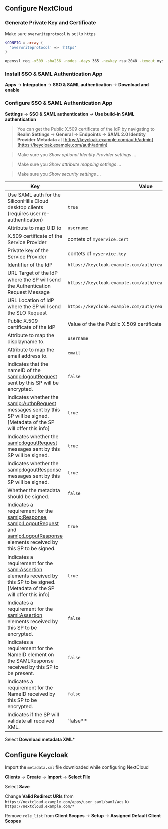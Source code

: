 ## Configure NextCloud

### Generate Private Key and Certificate

Make sure `overwriteprotocol` is set to `https`
```php
$CONFIG = array (
  'overwriteprotocol' => 'https'
)
```

```sh
openssl req -x509 -sha256 -nodes -days 365 -newkey rsa:2048 -keyout myservice.key -out myservice.cert
```

### Install SSO & SAML Authentication App

**Apps** -> **Integration** -> **SSO & SAML authentication** -> **Download and enable**

### Configure SSO & SAML Authentication App

**Settings** -> **SSO & SAML authentication** -> **Use build-in SAML authentication**

> You can get the Public X.509 certificate of the IdP by navigating to
> **Realm Settings** -> **General** -> **Endpoints** -> **SAML 2.0 Identity Provider Metadata**
> at [https://keycloak.example.com/auth/admin](https://keycloak.example.com/auth/admin)

> Make sure you _Show optional Identity Provider settings ..._

> Make sure you _Show attribute mapping settings ..._

> Make sure you _Show security settings ..._

| Key                                                                                                                                           | Value                                                                                      |
| ------------------------------------------------------------------------------------------                                                    | ------------------------------------------------------------------------------------------ |
| Use SAML auth for the SiliconHills Cloud desktop clients (requires user re-authentication)                                                    | `true`                                                                                     |
| Attribute to map UID to                                                                                                                       | `username`                                                                                 |
| X.509 certificate of the Service Provider                                                                                                     | contets of `myservice.cert`                                                                |
| Private key of the Service Provider                                                                                                           | contets of `myservice.key`                                                                 |
| Identifier of the IdP                                                                                                                         | `https://keycloak.example.com/auth/realms/master`                                          |
| URL Target of the IdP where the SP will send the Authentication Request Message                                                               | `https://keycloak.example.com/auth/realms/master/protocol/saml`                            |
| URL Location of IdP where the SP will send the SLO Request                                                                                    | `https://keycloak.example.com/auth/realms/master/protocol/saml`                            |
| Public X.509 certificate of the IdP                                                                                                           | Value of the the Public X.509 certificate of the IdP                                       |
| Attribute to map the displayname to.                                                                                                          | `username`                                                                                 |
| Attribute to map the email address to.                                                                                                        | `email`                                                                                    |
| Indicates that the nameID of the <samlp:logoutRequest> sent by this SP will be encrypted.                                                     | `false`                                                                                    |
| Indicates whether the <samlp:AuthnRequest> messages sent by this SP will be signed. [Metadata of the SP will offer this info]                 | `true`                                                                                     |
| Indicates whether the  <samlp:logoutRequest> messages sent by this SP will be signed.                                                         | `true`                                                                                     |
| Indicates whether the  <samlp:logoutResponse> messages sent by this SP will be signed.                                                        | `true`                                                                                     |
| Whether the metadata should be signed.                                                                                                        | `false`                                                                                    |
| Indicates a requirement for the <samlp:Response>, <samlp:LogoutRequest> and <samlp:LogoutResponse> elements received by this SP to be signed. | `true`                                                                                     |
| Indicates a requirement for the <saml:Assertion> elements received by this SP to be signed. [Metadata of the SP will offer this info]         | `true`                                                                                     |
| Indicates a requirement for the <saml:Assertion> elements received by this SP to be encrypted.                                                | `false`                                                                                    |
| Indicates a requirement for the NameID element on the SAMLResponse received by this SP to be present.                                         | `false`                                                                                    |
| Indicates a requirement for the NameID received by this SP to be encrypted.                                                                   | `false`                                                                                    |
| Indicates if the SP will validate all received XML.                                                                                           | `false**                                                                                   |

Select **Download metadata XML***

## Configure Keycloak

Import the `metadata.xml` file downloaded while configuring NextCloud

**Clients** -> **Create** -> **Import** -> **Select File**

Select **Save**

Change **Valid Redirect URIs** from `https://nextcloud.example.com/apps/user_saml/saml/acs` to `https://nextcloud.example.com/*`

Remove `role_list` from **Client Scopes** -> **Setup** -> **Assigned Default Client Scopes**
